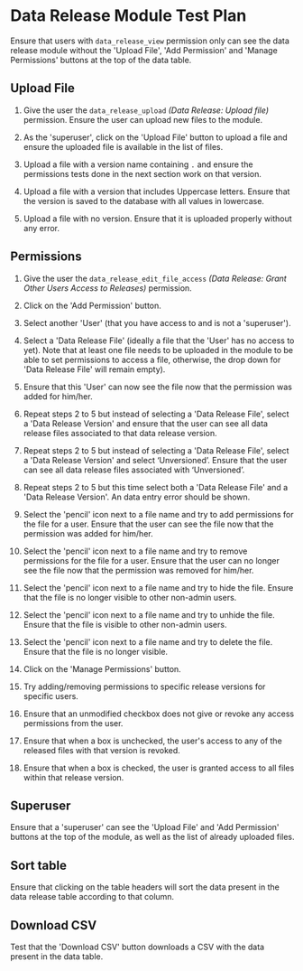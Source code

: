 # Data Release Module Test Plan 

Ensure that users with `data_release_view` permission only can see the data release 
module without the 'Upload File', 'Add Permission' and 'Manage Permissions' 
buttons at the top of the data table.


## Upload File

1. Give the user the `data_release_upload` *(Data Release: Upload file)* permission. 
 Ensure the user can upload new files to the module.
 
2. As the 'superuser', click on the 'Upload File' button to upload a file 
 and ensure the uploaded file is available in the list of files.

3. Upload a file with a version name containing `.` and ensure the permissions
 tests done in the next section work on that version.

4. Upload a file with a version that includes Uppercase letters. Ensure that the
version is saved to the database with all values in lowercase.

5. Upload a file with no version. Ensure that it is uploaded properly without any error. 
 
## Permissions

1. Give the user the `data_release_edit_file_access` *(Data Release: Grant Other
Users Access to Releases)* permission.

2. Click on the 'Add Permission' button.

3. Select another 'User' (that you have access to and is not a 'superuser').
 
4. Select a 'Data Release File' (ideally a file that the 'User' has no 
access to yet). Note that at least one file needs to be uploaded in the 
module to be able to set permissions to access a file, otherwise, the drop 
down for 'Data Release File' will remain empty).
 
5. Ensure that this 'User' can now see the file now that the 
permission was added for him/her.

6. Repeat steps 2 to 5 but instead of selecting a 'Data Release File', select a
'Data Release Version' and ensure that the user can see all data release files
associated to that data release version.

7. Repeat steps 2 to 5 but instead of selecting a 'Data Release File', select a
'Data Release Version' and select ‘Unversioned’. Ensure that the user can see all data release files associated with ‘Unversioned’.

8. Repeat steps 2 to 5 but this time select both a 'Data Release File' and a
'Data Release Version'. An data entry error should be shown.

9. Select the 'pencil' icon next to a file name and try to add permissions for the file for a user. Ensure that the user can see the file now that the permission was added for him/her.

10. Select the 'pencil' icon next to a file name and try to remove permissions for the file for a user. Ensure that the user can no longer see the file now that the permission was removed for him/her.

11. Select the 'pencil' icon next to a file name and try to hide the file. Ensure that the file is no longer visible to other non-admin users.

12. Select the 'pencil' icon next to a file name and try to unhide the file. Ensure that the file is visible to other non-admin users.

13. Select the 'pencil' icon next to a file name and try to delete the file. Ensure that the file is no longer visible.

14. Click on the 'Manage Permissions' button.

15. Try adding/removing permissions to specific release versions for specific users.

16. Ensure that an unmodified checkbox does not give or revoke any access permissions 
from the user.

17. Ensure that when a box is unchecked, the user's access to any of the released 
files with that version is revoked.

18. Ensure that when a box is checked, the user is granted access to all files within 
that release version.


## Superuser

Ensure that a 'superuser' can see the 'Upload File' and 'Add 
Permission' buttons at the top of the module, as well as the list of already 
uploaded files.

## Sort table
 
Ensure that clicking on the table headers will sort the data present 
in the data release table according to that column.

## Download CSV

Test that the 'Download CSV' button downloads a CSV with the data present
in the data table.
